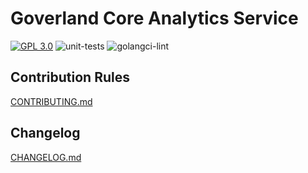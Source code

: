 # Goverland Core Analytics Service

<a href="https://github.com/goverland-labs/goverland-core-analytics-service?tab=License-1-ov-file" rel="nofollow"><img src="https://img.shields.io/github/license/goverland-labs/goverland-core-analytics-service" alt="GPL 3.0" style="max-width:100%;"></a>
![unit-tests](https://github.com/goverland-labs/goverland-core-analytics-service/workflows/unit-tests/badge.svg)
![golangci-lint](https://github.com/goverland-labs/goverland-core-analytics-service/workflows/golangci-lint/badge.svg)

## Contribution Rules

[CONTRIBUTING.md](CONTRIBUTING.md)

## Changelog

[CHANGELOG.md](CHANGELOG.md)
